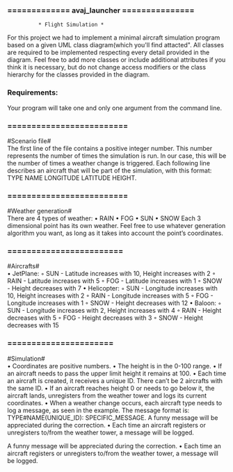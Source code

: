 ### ============= avaj_launcher ===============
              * Flight Simulation *


For this project we had to implement a minimal aircraft simulation program based on a given
UML class diagram(which you'll find attacted". All classes are required to be implemented 
respecting every detail provided in the diagram. Feel free to add more classes or include 
additional attributes if you think it is necessary, but do not change access modifiers or 
the class hierarchy for the classes provided in the diagram.

### Requirements:

Your program will take one and only one argument from the command line.
### =========================
#Scenario file#   
The first line of the file contains a positive integer number. This number represents the
number of times the simulation is run. In our case, this will be the number of times a
weather change is triggered.
Each following line describes an aircraft that will be part of the simulation, with this
format: TYPE NAME LONGITUDE LATITUDE HEIGHT.
### =========================
#Weather generation#       
There are 4 types of weather:
• RAIN
• FOG
• SUN
• SNOW
Each 3 dimensional point has its own weather. Feel free to use whatever generation
algorithm you want, as long as it takes into account the point’s coordinates.
### ========================
#Aircrafts#       
• JetPlane:
◦ SUN - Latitude increases with 10, Height increases with 2
◦ RAIN - Latitude increases with 5
◦ FOG - Latitude increases with 1
◦ SNOW - Height decreases with 7
• Helicopter:
◦ SUN - Longitude increases with 10, Height increases with 2
◦ RAIN - Longitude increases with 5
◦ FOG - Longitude increases with 1
◦ SNOW - Height decreases with 12
• Baloon:
◦ SUN - Longitude increases with 2, Height increases with 4
◦ RAIN - Height decreases with 5
◦ FOG - Height decreases with 3
◦ SNOW - Height decreases with 15
### ======================
#Simulation#      
• Coordinates are positive numbers.
• The height is in the 0-100 range.
• If an aircraft needs to pass the upper limit height it remains at 100.
• Each time an aircraft is created, it receives a unique ID. There can’t be 2 aircrafts
with the same ID.
• If an aircraft reaches height 0 or needs to go below it, the aircraft lands, unregisters
from the weather tower and logs its current coordinates.
• When a weather change occurs, each aircraft type needs to log a message, as seen in
the example. The message format is: TYPE#NAME(UNIQUE_ID): SPECIFIC_MESSAGE.
A funny message will be appreciated during the correction.
• Each time an aircraft registers or unregisters to/from the weather tower, a message
will be logged.

A funny message will be appreciated during the correction.
• Each time an aircraft registers or unregisters to/from the weather tower, a message
will be logged.
